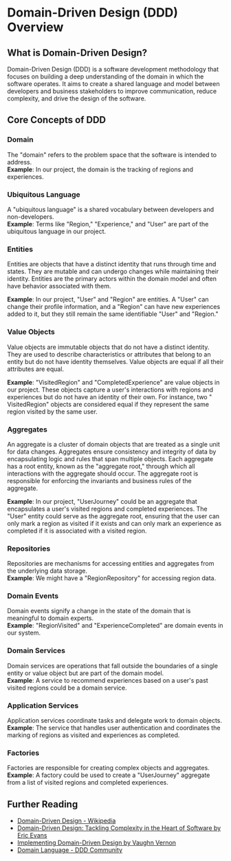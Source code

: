 # Domain-Driven Design (DDD) Overview

## What is Domain-Driven Design?

Domain-Driven Design (DDD) is a software development methodology that focuses on
building a deep understanding of the domain in which the software operates. It
aims to create a shared language and model between developers and business
stakeholders to improve communication, reduce complexity, and drive the design
of the software.

## Core Concepts of DDD

### Domain

The "domain" refers to the problem space that the software is intended to
address.  
**Example**: In our project, the domain is the tracking of regions and
experiences.

### Ubiquitous Language

A "ubiquitous language" is a shared vocabulary between developers and
non-developers.  
**Example**: Terms like "Region," "Experience," and "User" are part of the
ubiquitous language in our project.

### Entities

Entities are objects that have a distinct identity that runs through time and
states. They are mutable and can undergo changes while maintaining their
identity. Entities are the primary actors within the domain model and often have
behavior associated with them.

**Example**: In our project, "User" and "Region" are entities. A "User" can
change their profile information, and a "Region" can have new experiences added
to it, but they still remain the same identifiable "User" and "Region."

### Value Objects

Value objects are immutable objects that do not have a distinct identity. They
are used to describe characteristics or attributes that belong to an entity but
do not have identity themselves. Value objects are equal if all their attributes
are equal.

**Example**: "VisitedRegion" and "CompletedExperience" are value objects in our
project. These objects capture a user's interactions with regions and
experiences but do not have an identity of their own. For instance, two "
VisitedRegion" objects are considered equal if they represent the same region
visited by the same user.

### Aggregates

An aggregate is a cluster of domain objects that are treated as a single unit
for data changes. Aggregates ensure consistency and integrity of data by
encapsulating logic and rules that span multiple objects. Each aggregate has a
root entity, known as the "aggregate root," through which all interactions with
the aggregate should occur. The aggregate root is responsible for enforcing the
invariants and business rules of the aggregate.

**Example**: In our project, "UserJourney" could be an aggregate that
encapsulates a user's visited regions and completed experiences. The "User"
entity could serve as the aggregate root, ensuring that the user can only mark a
region as visited if it exists and can only mark an experience as completed if
it is associated with a visited region.

### Repositories

Repositories are mechanisms for accessing entities and aggregates from the
underlying data storage.  
**Example**: We might have a "RegionRepository" for accessing region data.

### Domain Events

Domain events signify a change in the state of the domain that is meaningful to
domain experts.  
**Example**: "RegionVisited" and "ExperienceCompleted" are domain events in our
system.

### Domain Services

Domain services are operations that fall outside the boundaries of a single
entity or value object but are part of the domain model.  
**Example**: A service to recommend experiences based on a user's past visited
regions could be a domain service.

### Application Services

Application services coordinate tasks and delegate work to domain objects.  
**Example**: The service that handles user authentication and coordinates the
marking of regions as visited and experiences as completed.

### Factories

Factories are responsible for creating complex objects and aggregates.  
**Example**: A factory could be used to create a "UserJourney" aggregate from a
list of visited regions and completed experiences.

## Further Reading

- [Domain-Driven Design - Wikipedia](https://en.wikipedia.org/wiki/Domain-driven_design)
- [Domain-Driven Design: Tackling Complexity in the Heart of Software by Eric Evans](https://www.amazon.com/Domain-Driven-Design-Tackling-Complexity-Software/dp/0321125215)
- [Implementing Domain-Driven Design by Vaughn Vernon](https://www.amazon.com/Implementing-Domain-Driven-Design-Vaughn-Vernon/dp/0321834577)
- [Domain Language - DDD Community](https://domainlanguage.com/)

